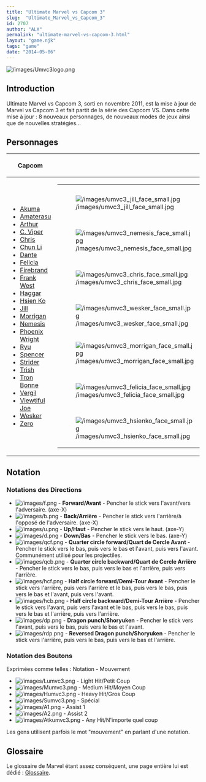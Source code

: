 ```yaml
---
title: "Ultimate Marvel vs Capcom 3"
slug:  "Ultimate_Marvel_vs_Capcom_3"
id: 2707
author: "ALX"
permalink: "ultimate-marvel-vs-capcom-3.html"
layout: "game.njk"
tags: "game"
date: "2014-05-06"
---
```


![](/images/Umvc3logo.png‎ "/images/Umvc3logo.png‎")

## Introduction

Ultimate Marvel vs Capcom 3, sorti en novembre 2011, est la mise à jour
de Marvel vs Capcom 3 et fait partit de la série des Capcom VS. Dans
cette mise à jour : 8 nouveaux personnages, de nouveaux modes de jeux
ainsi que de nouvelles stratégies...

## Personnages

<table>
<thead>
<tr class="header">
<th><p>Capcom</p></th>
<th></th>
<th><p>Marvel</p></th>
</tr>
</thead>
<tbody>
<tr class="odd">
<td><ul>
<li><a href="Akuma_(UMVC3)" title="wikilink">Akuma</a></li>
<li><a href="Amaterasu_(UMVC3)" title="wikilink">Amaterasu</a></li>
<li><a href="Arthur_(UMVC3)" title="wikilink">Arthur</a></li>
<li><a href="C._Viper_(UMVC3)" title="wikilink">C. Viper</a></li>
<li><a href="Chris_(UMVC3)" title="wikilink">Chris</a></li>
<li><a href="Chun_Li_(UMVC3)" title="wikilink">Chun Li</a></li>
<li><a href="Dante_(UMVC3)" title="wikilink">Dante</a></li>
<li><a href="Felicia_(UMVC3)" title="wikilink">Felicia</a></li>
<li><a href="Firebrand_(UMVC3)" title="wikilink">Firebrand</a></li>
<li><a href="Frank_West_(UMVC3)" title="wikilink">Frank West</a></li>
<li><a href="Haggar_(UMVC3)" title="wikilink">Haggar</a></li>
<li><a href="Hsien_Ko_(UMVC3)" title="wikilink">Hsien Ko</a></li>
<li><a href="Jill_(UMVC3)" title="wikilink">Jill</a></li>
<li><a href="Morrigan_(UMVC3)" title="wikilink">Morrigan</a></li>
<li><a href="Nemesis_(UMVC3)" title="wikilink">Nemesis</a></li>
<li><a href="Phoenix_Wright_(UMVC3)" title="wikilink">Phoenix
Wright</a></li>
<li><a href="Ryu_(UMVC3)" title="wikilink">Ryu</a></li>
<li><a href="Spencer_(UMVC3)" title="wikilink">Spencer</a></li>
<li><a href="Strider_(UMVC3)" title="wikilink">Strider</a></li>
<li><a href="Trish_(UMVC3)" title="wikilink">Trish</a></li>
<li><a href="Tron_Bonne_(UMVC3)" title="wikilink">Tron Bonne</a></li>
<li><a href="Vergil_(UMVC3)" title="wikilink">Vergil</a></li>
<li><a href="Viewtiful_Joe_(UMVC3)" title="wikilink">Viewtiful
Joe</a></li>
<li><a href="Wesker_(UMVC3)" title="wikilink">Wesker</a></li>
<li><a href="Zero_(UMVC3)" title="wikilink">Zero</a></li>
</ul></td>
<td><table>
<tbody>
<tr class="odd">
<td><figure>
<img src="/images/umvc3_jill_face_small.jpg"
title="/images/umvc3_jill_face_small.jpg"
alt="/images/umvc3_jill_face_small.jpg" />
<figcaption
aria-hidden="true">/images/umvc3_jill_face_small.jpg</figcaption>
</figure></td>
<td><figure>
<img src="/images/emptyface_small.png"
title="/images/emptyface_small.png" alt="/images/emptyface_small.png" />
<figcaption aria-hidden="true">/images/emptyface_small.png</figcaption>
</figure></td>
<td><figure>
<img src="/images/emptyface_small.png"
title="/images/emptyface_small.png" alt="/images/emptyface_small.png" />
<figcaption aria-hidden="true">/images/emptyface_small.png</figcaption>
</figure></td>
<td><figure>
<img src="/images/emptyface_small.png"
title="/images/emptyface_small.png" alt="/images/emptyface_small.png" />
<figcaption aria-hidden="true">/images/emptyface_small.png</figcaption>
</figure></td>
<td><figure>
<img src="/images/emptyface_small.png"
title="/images/emptyface_small.png" alt="/images/emptyface_small.png" />
<figcaption aria-hidden="true">/images/emptyface_small.png</figcaption>
</figure></td>
<td><figure>
<img src="/images/emptyface_small.png"
title="/images/emptyface_small.png" alt="/images/emptyface_small.png" />
<figcaption aria-hidden="true">/images/emptyface_small.png</figcaption>
</figure></td>
<td><figure>
<img src="/images/emptyface_small.png"
title="/images/emptyface_small.png" alt="/images/emptyface_small.png" />
<figcaption aria-hidden="true">/images/emptyface_small.png</figcaption>
</figure></td>
<td><figure>
<img src="/images/emptyface_small.png"
title="/images/emptyface_small.png" alt="/images/emptyface_small.png" />
<figcaption aria-hidden="true">/images/emptyface_small.png</figcaption>
</figure></td>
<td><figure>
<img src="/images/umvc3_shumagorath_face_small.jpg"
title="/images/umvc3_shumagorath_face_small.jpg"
alt="/images/umvc3_shumagorath_face_small.jpg" />
<figcaption
aria-hidden="true">/images/umvc3_shumagorath_face_small.jpg</figcaption>
</figure></td>
</tr>
<tr class="even">
<td><figure>
<img src="/images/umvc3_nemesis_face_small.jpg"
title="/images/umvc3_nemesis_face_small.jpg"
alt="/images/umvc3_nemesis_face_small.jpg" />
<figcaption
aria-hidden="true">/images/umvc3_nemesis_face_small.jpg</figcaption>
</figure></td>
<td><figure>
<img src="/images/umvc3_firebrand_face_small.jpg"
title="/images/umvc3_firebrand_face_small.jpg"
alt="/images/umvc3_firebrand_face_small.jpg" />
<figcaption
aria-hidden="true">/images/umvc3_firebrand_face_small.jpg</figcaption>
</figure></td>
<td><figure>
<img src="/images/umvc3_strider_face_small.jpg"
title="/images/umvc3_strider_face_small.jpg"
alt="/images/umvc3_strider_face_small.jpg" />
<figcaption
aria-hidden="true">/images/umvc3_strider_face_small.jpg</figcaption>
</figure></td>
<td><figure>
<img src="/images/umvc3_phoenixwright_face_small.jpg"
title="/images/umvc3_phoenixwright_face_small.jpg"
alt="/images/umvc3_phoenixwright_face_small.jpg" />
<figcaption
aria-hidden="true">/images/umvc3_phoenixwright_face_small.jpg</figcaption>
</figure></td>
<td><figure>
<img src="/images/emptyface_small.png"
title="/images/emptyface_small.png" alt="/images/emptyface_small.png" />
<figcaption aria-hidden="true">/images/emptyface_small.png</figcaption>
</figure></td>
<td><figure>
<img src="/images/umvc3_nova_face_small.jpg"
title="/images/umvc3_nova_face_small.jpg"
alt="/images/umvc3_nova_face_small.jpg" />
<figcaption
aria-hidden="true">/images/umvc3_nova_face_small.jpg</figcaption>
</figure></td>
<td><figure>
<img src="/images/umvc3_ghostrider_face_small.jpg"
title="/images/umvc3_ghostrider_face_small.jpg"
alt="/images/umvc3_ghostrider_face_small.jpg" />
<figcaption
aria-hidden="true">/images/umvc3_ghostrider_face_small.jpg</figcaption>
</figure></td>
<td><figure>
<img src="/images/umvc3_hawkeye_face_small.jpg"
title="/images/umvc3_hawkeye_face_small.jpg"
alt="/images/umvc3_hawkeye_face_small.jpg" />
<figcaption
aria-hidden="true">/images/umvc3_hawkeye_face_small.jpg</figcaption>
</figure></td>
<td><figure>
<img src="/images/umvc3_doctorstrange_face_small.jpg"
title="/images/umvc3_doctorstrange_face_small.jpg"
alt="/images/umvc3_doctorstrange_face_small.jpg" />
<figcaption
aria-hidden="true">/images/umvc3_doctorstrange_face_small.jpg</figcaption>
</figure></td>
</tr>
<tr class="odd">
<td><figure>
<img src="/images/umvc3_chris_face_small.jpg"
title="/images/umvc3_chris_face_small.jpg"
alt="/images/umvc3_chris_face_small.jpg" />
<figcaption
aria-hidden="true">/images/umvc3_chris_face_small.jpg</figcaption>
</figure></td>
<td><figure>
<img src="/images/umvc3_arthur_face_small.jpg"
title="/images/umvc3_arthur_face_small.jpg"
alt="/images/umvc3_arthur_face_small.jpg" />
<figcaption
aria-hidden="true">/images/umvc3_arthur_face_small.jpg</figcaption>
</figure></td>
<td><figure>
<img src="/images/umvc3_frankwest_face_small.jpg"
title="/images/umvc3_frankwest_face_small.jpg"
alt="/images/umvc3_frankwest_face_small.jpg" />
<figcaption
aria-hidden="true">/images/umvc3_frankwest_face_small.jpg</figcaption>
</figure></td>
<td><figure>
<img src="/images/umvc3_vergil_face_small.jpg"
title="/images/umvc3_vergil_face_small.jpg"
alt="/images/umvc3_vergil_face_small.jpg" />
<figcaption
aria-hidden="true">/images/umvc3_vergil_face_small.jpg</figcaption>
</figure></td>
<td><figure>
<img src="/images/emptyface_small.png"
title="/images/emptyface_small.png" alt="/images/emptyface_small.png" />
<figcaption aria-hidden="true">/images/emptyface_small.png</figcaption>
</figure></td>
<td><figure>
<img src="/images/umvc3_ironfist_face_small.jpg"
title="/images/umvc3_ironfist_face_small.jpg"
alt="/images/umvc3_ironfist_face_small.jpg" />
<figcaption
aria-hidden="true">/images/umvc3_ironfist_face_small.jpg</figcaption>
</figure></td>
<td><figure>
<img src="/images/umvc3_rocketracoon_face_small.jpg"
title="/images/umvc3_rocketracoon_face_small.jpg"
alt="/images/umvc3_rocketracoon_face_small.jpg" />
<figcaption
aria-hidden="true">/images/umvc3_rocketracoon_face_small.jpg</figcaption>
</figure></td>
<td><figure>
<img src="/images/umvc3_captamerica_face_small.jpg"
title="/images/umvc3_captamerica_face_small.jpg"
alt="/images/umvc3_captamerica_face_small.jpg" />
<figcaption
aria-hidden="true">/images/umvc3_captamerica_face_small.jpg</figcaption>
</figure></td>
<td><figure>
<img src="/images/umvc3_dormammu_face_small.jpg"
title="/images/umvc3_dormammu_face_small.jpg"
alt="/images/umvc3_dormammu_face_small.jpg" />
<figcaption
aria-hidden="true">/images/umvc3_dormammu_face_small.jpg</figcaption>
</figure></td>
</tr>
<tr class="even">
<td><figure>
<img src="/images/umvc3_wesker_face_small.jpg"
title="/images/umvc3_wesker_face_small.jpg"
alt="/images/umvc3_wesker_face_small.jpg" />
<figcaption
aria-hidden="true">/images/umvc3_wesker_face_small.jpg</figcaption>
</figure></td>
<td><figure>
<img src="/images/umvc3_zero_face_small.jpg"
title="/images/umvc3_zero_face_small.jpg"
alt="/images/umvc3_zero_face_small.jpg" />
<figcaption
aria-hidden="true">/images/umvc3_zero_face_small.jpg</figcaption>
</figure></td>
<td><figure>
<img src="/images/umvc3_ryu_face_small.jpg"
title="/images/umvc3_ryu_face_small.jpg"
alt="/images/umvc3_ryu_face_small.jpg" />
<figcaption
aria-hidden="true">/images/umvc3_ryu_face_small.jpg</figcaption>
</figure></td>
<td><figure>
<img src="/images/umvc3_dante_face_small.jpg"
title="/images/umvc3_dante_face_small.jpg"
alt="/images/umvc3_dante_face_small.jpg" />
<figcaption
aria-hidden="true">/images/umvc3_dante_face_small.jpg</figcaption>
</figure></td>
<td><figure>
<img src="/images/emptyface_small.png"
title="/images/emptyface_small.png" alt="/images/emptyface_small.png" />
<figcaption aria-hidden="true">/images/emptyface_small.png</figcaption>
</figure></td>
<td><figure>
<img src="/images/umvc3_deadpool_face_small.jpg"
title="/images/umvc3_deadpool_face_small.jpg"
alt="/images/umvc3_deadpool_face_small.jpg" />
<figcaption
aria-hidden="true">/images/umvc3_deadpool_face_small.jpg</figcaption>
</figure></td>
<td><figure>
<img src="/images/umvc3_wolverine_face_small.jpg"
title="/images/umvc3_wolverine_face_small.jpg"
alt="/images/umvc3_wolverine_face_small.jpg" />
<figcaption
aria-hidden="true">/images/umvc3_wolverine_face_small.jpg</figcaption>
</figure></td>
<td><figure>
<img src="/images/umvc3_ironman_face_small.jpg"
title="/images/umvc3_ironman_face_small.jpg"
alt="/images/umvc3_ironman_face_small.jpg" />
<figcaption
aria-hidden="true">/images/umvc3_ironman_face_small.jpg</figcaption>
</figure></td>
<td><figure>
<img src="/images/umvc3_doctordoom_face_small.jpg"
title="/images/umvc3_doctordoom_face_small.jpg"
alt="/images/umvc3_doctordoom_face_small.jpg" />
<figcaption
aria-hidden="true">/images/umvc3_doctordoom_face_small.jpg</figcaption>
</figure></td>
</tr>
<tr class="odd">
<td><figure>
<img src="/images/umvc3_morrigan_face_small.jpg"
title="/images/umvc3_morrigan_face_small.jpg"
alt="/images/umvc3_morrigan_face_small.jpg" />
<figcaption
aria-hidden="true">/images/umvc3_morrigan_face_small.jpg</figcaption>
</figure></td>
<td><figure>
<img src="/images/umvc3_tron_face_small.jpg"
title="/images/umvc3_tron_face_small.jpg"
alt="/images/umvc3_tron_face_small.jpg" />
<figcaption
aria-hidden="true">/images/umvc3_tron_face_small.jpg</figcaption>
</figure></td>
<td><figure>
<img src="/images/umvc3_chunli_face_small.jpg"
title="/images/umvc3_chunli_face_small.jpg"
alt="/images/umvc3_chunli_face_small.jpg" />
<figcaption
aria-hidden="true">/images/umvc3_chunli_face_small.jpg</figcaption>
</figure></td>
<td><figure>
<img src="/images/umvc3_trish_face_small.jpg"
title="/images/umvc3_trish_face_small.jpg"
alt="/images/umvc3_trish_face_small.jpg" />
<figcaption
aria-hidden="true">/images/umvc3_trish_face_small.jpg</figcaption>
</figure></td>
<td><figure>
<img src="/images/emptyface_small.png"
title="/images/emptyface_small.png" alt="/images/emptyface_small.png" />
<figcaption aria-hidden="true">/images/emptyface_small.png</figcaption>
</figure></td>
<td><figure>
<img src="/images/umvc3_x23_face_small.jpg"
title="/images/umvc3_x23_face_small.jpg"
alt="/images/umvc3_x23_face_small.jpg" />
<figcaption
aria-hidden="true">/images/umvc3_x23_face_small.jpg</figcaption>
</figure></td>
<td><figure>
<img src="/images/umvc3_storm_face_small.jpg"
title="/images/umvc3_storm_face_small.jpg"
alt="/images/umvc3_storm_face_small.jpg" />
<figcaption
aria-hidden="true">/images/umvc3_storm_face_small.jpg</figcaption>
</figure></td>
<td><figure>
<img src="/images/umvc3_thor_face_small.jpg"
title="/images/umvc3_thor_face_small.jpg"
alt="/images/umvc3_thor_face_small.jpg" />
<figcaption
aria-hidden="true">/images/umvc3_thor_face_small.jpg</figcaption>
</figure></td>
<td><figure>
<img src="/images/umvc3_modok_face_small.jpg"
title="/images/umvc3_modok_face_small.jpg"
alt="/images/umvc3_modok_face_small.jpg" />
<figcaption
aria-hidden="true">/images/umvc3_modok_face_small.jpg</figcaption>
</figure></td>
</tr>
<tr class="even">
<td><figure>
<img src="/images/umvc3_felicia_face_small.jpg"
title="/images/umvc3_felicia_face_small.jpg"
alt="/images/umvc3_felicia_face_small.jpg" />
<figcaption
aria-hidden="true">/images/umvc3_felicia_face_small.jpg</figcaption>
</figure></td>
<td><figure>
<img src="/images/umvc3_spencer_face_small.jpg"
title="/images/umvc3_spencer_face_small.jpg"
alt="/images/umvc3_spencer_face_small.jpg" />
<figcaption
aria-hidden="true">/images/umvc3_spencer_face_small.jpg</figcaption>
</figure></td>
<td><figure>
<img src="/images/umvc3_akuma_face_small.jpg"
title="/images/umvc3_akuma_face_small.jpg"
alt="/images/umvc3_akuma_face_small.jpg" />
<figcaption
aria-hidden="true">/images/umvc3_akuma_face_small.jpg</figcaption>
</figure></td>
<td><figure>
<img src="/images/umvc3_vjoe_face_small.jpg"
title="/images/umvc3_vjoe_face_small.jpg"
alt="/images/umvc3_vjoe_face_small.jpg" />
<figcaption
aria-hidden="true">/images/umvc3_vjoe_face_small.jpg</figcaption>
</figure></td>
<td><figure>
<img src="/images/emptyface_small.png"
title="/images/emptyface_small.png" alt="/images/emptyface_small.png" />
<figcaption aria-hidden="true">/images/emptyface_small.png</figcaption>
</figure></td>
<td><figure>
<img src="/images/umvc3_spiderman_face_small.jpg"
title="/images/umvc3_spiderman_face_small.jpg"
alt="/images/umvc3_spiderman_face_small.jpg" />
<figcaption
aria-hidden="true">/images/umvc3_spiderman_face_small.jpg</figcaption>
</figure></td>
<td><figure>
<img src="/images/umvc3_sentinel_face_small.jpg"
title="/images/umvc3_sentinel_face_small.jpg"
alt="/images/umvc3_sentinel_face_small.jpg" />
<figcaption
aria-hidden="true">/images/umvc3_sentinel_face_small.jpg</figcaption>
</figure></td>
<td><figure>
<img src="/images/umvc3_hulk_face_small.jpg"
title="/images/umvc3_hulk_face_small.jpg"
alt="/images/umvc3_hulk_face_small.jpg" />
<figcaption
aria-hidden="true">/images/umvc3_hulk_face_small.jpg</figcaption>
</figure></td>
<td><figure>
<img src="/images/umvc3_superskrull_face_small.jpg"
title="/images/umvc3_superskrull_face_small.jpg"
alt="/images/umvc3_superskrull_face_small.jpg" />
<figcaption
aria-hidden="true">/images/umvc3_superskrull_face_small.jpg</figcaption>
</figure></td>
</tr>
<tr class="odd">
<td><figure>
<img src="/images/umvc3_hsienko_face_small.jpg"
title="/images/umvc3_hsienko_face_small.jpg"
alt="/images/umvc3_hsienko_face_small.jpg" />
<figcaption
aria-hidden="true">/images/umvc3_hsienko_face_small.jpg</figcaption>
</figure></td>
<td><figure>
<img src="/images/umvc3_haggar_face_small.jpg"
title="/images/umvc3_haggar_face_small.jpg"
alt="/images/umvc3_haggar_face_small.jpg" />
<figcaption
aria-hidden="true">/images/umvc3_haggar_face_small.jpg</figcaption>
</figure></td>
<td><figure>
<img src="/images/umvc3_viper_face_small.jpg"
title="/images/umvc3_viper_face_small.jpg"
alt="/images/umvc3_viper_face_small.jpg" />
<figcaption
aria-hidden="true">/images/umvc3_viper_face_small.jpg</figcaption>
</figure></td>
<td><figure>
<img src="/images/umvc3_amaterasu_face_small.jpg"
title="/images/umvc3_amaterasu_face_small.jpg"
alt="/images/umvc3_amaterasu_face_small.jpg" />
<figcaption
aria-hidden="true">/images/umvc3_amaterasu_face_small.jpg</figcaption>
</figure></td>
<td><figure>
<img src="/images/emptyface_small.png"
title="/images/emptyface_small.png" alt="/images/emptyface_small.png" />
<figcaption aria-hidden="true">/images/emptyface_small.png</figcaption>
</figure></td>
<td><figure>
<img src="/images/umvc3_phoenix_face_small.jpg"
title="/images/umvc3_phoenix_face_small.jpg"
alt="/images/umvc3_phoenix_face_small.jpg" />
<figcaption
aria-hidden="true">/images/umvc3_phoenix_face_small.jpg</figcaption>
</figure></td>
<td><figure>
<img src="/images/umvc3_magneto_face_small.jpg"
title="/images/umvc3_magneto_face_small.jpg"
alt="/images/umvc3_magneto_face_small.jpg" />
<figcaption
aria-hidden="true">/images/umvc3_magneto_face_small.jpg</figcaption>
</figure></td>
<td><figure>
<img src="/images/umvc3_shehulk_face_small.jpg"
title="/images/umvc3_shehulk_face_small.jpg"
alt="/images/umvc3_shehulk_face_small.jpg" />
<figcaption
aria-hidden="true">/images/umvc3_shehulk_face_small.jpg</figcaption>
</figure></td>
<td><figure>
<img src="/images/umvc3_taskmaster_face_small.jpg"
title="/images/umvc3_taskmaster_face_small.jpg"
alt="/images/umvc3_taskmaster_face_small.jpg" />
<figcaption
aria-hidden="true">/images/umvc3_taskmaster_face_small.jpg</figcaption>
</figure></td>
</tr>
</tbody>
</table></td>
<td><ul>
<li><a href="Captain_America_(UMVC3)" title="wikilink">Captain
America</a></li>
<li><a href="Deadpool_(UMVC3)" title="wikilink">Deadpool </a></li>
<li><a href="Dr._Doom_(UMVC3)" title="wikilink">Doctor Doom</a></li>
<li><a href="Doctor_Strange_(UMVC3)" title="wikilink">Doctor
Strange</a></li>
<li><a href="Dormammu_(UMVC3)" title="wikilink">Dormammu</a></li>
<li><a href="Ghost_Rider_(UMVC3)" title="wikilink">Ghost Rider</a></li>
<li><a href="Hawkeye_(UMVC3)" title="wikilink">Hawkeye</a></li>
<li><a href="Hulk_(UMVC3)" title="wikilink">Hulk</a></li>
<li><a href="Iron_Fist_(UMVC3)" title="wikilink">Iron Fist</a></li>
<li><a href="Iron_Man_(UMVC3)" title="wikilink">Iron Man</a></li>
<li><a href="Magneto" title="wikilink">Magneto</a></li>
<li><a href="MODOK_(UMVC3)" title="wikilink">MODOK</a></li>
<li><a href="Nova_(UMVC3)" title="wikilink">Nova</a></li>
<li><a href="Phoenix_(UMVC3)" title="wikilink">Phoenix</a></li>
<li><a href="Rocket_Raccoon_(UMVC3)" title="wikilink">Rocket
Raccoon</a></li>
<li><a href="Sentinel_(UMVC3)" title="wikilink">Sentinel</a></li>
<li><a href="She_Hulk_(UMVC3)" title="wikilink">She Hulk</a></li>
<li><a href="Shuma_Gorath_(UMVC3)" title="wikilink">Shuma
Gorath</a></li>
<li><a href="Spider-Man_(UMVC3)" title="wikilink">Spider-Man</a></li>
<li><a href="Storm_(UMVC3)" title="wikilink">Storm</a></li>
<li><a href="Super-Skrull_(UMVC3)"
title="wikilink">Super-Skrull</a></li>
<li><a href="Taskmaster_(UMVC3)" title="wikilink">Taskmaster</a></li>
<li><a href="Thor_(UMVC3)" title="wikilink">Thor </a></li>
<li><a href="Wolverine_(UMVC3)" title="wikilink">Wolverine</a></li>
<li><a href="X-23_(UMVC3)" title="wikilink">X-23</a></li>
</ul></td>
</tr>
</tbody>
</table>

  

## Notation

### Notations des Directions

- ![](/images/f.png "/images/f.png") - **Forward/Avant** - Pencher le
  stick vers l'avant/vers l'adversaire. (axe-X)
- ![](/images/b.png "/images/b.png") - **Back/Arrière** - Pencher le
  stick vers l'arrière/à l'opposé de l'adversaire. (axe-X)
- ![](/images/u.png "/images/u.png") - **Up/Haut** - Pencher le stick
  vers le haut. (axe-Y)
- ![](/images/d.png "/images/d.png") - **Down/Bas** - Pencher le stick
  vers le bas. (axe-Y)
- ![](/images/qcf.png "/images/qcf.png") - **Quarter circle
  forward/Quart de Cercle Avant** - Pencher le stick vers le bas, puis
  vers le bas et l'avant, puis vers l'avant. Communément utilisé pour
  les projectiles.
- ![](/images/qcb.png "/images/qcb.png") - **Quarter circle
  backward/Quart de Cercle Arrière** - Pencher le stick vers le bas,
  puis vers le bas et l'arrière, puis vers l'arrière.
- ![](/images/hcf.png "/images/hcf.png") - **Half circle
  forward/Demi-Tour Avant** - Pencher le stick vers l'arrière, puis vers
  l'arrière et le bas, puis vers le bas, puis vers le bas et l'avant,
  puis vers l'avant.
- ![](/images/hcb.png "/images/hcb.png") - **Half circle
  backward/Demi-Tour Arrière** - Pencher le stick vers l'avant, puis
  vers l'avant et le bas, puis vers le bas, puis vers le bas et
  l'arrière, puis vers l'arrière.
- ![](/images/dp.png "/images/dp.png") - **Dragon punch/Shoryuken** -
  Pencher le stick vers l'avant, puis vers le bas, puis vers le bas et
  l'avant.
- ![](/images/rdp.png "/images/rdp.png") - **Reversed Dragon
  punch/Shoryuken** - Pencher le stick vers l'arrière, puis vers le bas,
  puis vers le bas et l'arrière.

### Notation des Boutons

Exprimées comme telles : Notation - Mouvement

- ![](/images/Lumvc3.png "/images/Lumvc3.png") - Light Hit/Petit Coup
- ![](/images/Mumvc3.png "/images/Mumvc3.png") - Medium Hit/Moyen Coup
- ![](/images/Humvc3.png "/images/Humvc3.png") - Heavy Hit/Gros Coup
- ![](/images/Sumvc3.png "/images/Sumvc3.png") - Spécial
- ![](/images/A1.png "/images/A1.png") - Assist 1
- ![](/images/A2.png "/images/A2.png") - Assist 2
- ![](/images/Atkumvc3.png "/images/Atkumvc3.png") - Any Hit/N'importe
  quel coup

Les gens utilisent parfois le mot "mouvement" en parlant d'une notation.

## Glossaire

Le glossaire de Marvel étant assez conséquent, une page entière lui est
dédié : [Glossaire](Glossaire_UMVC3 "wikilink").
